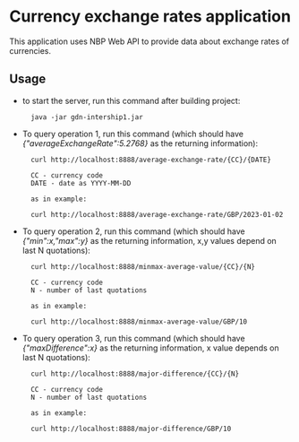 # Currency exchange rates application
This application uses NBP Web API to provide data about exchange rates of currencies.
## Usage
* to start the server, run this command after building project:
 
        java -jar gdn-intership1.jar
* To query operation 1, run this command (which should have *{"averageExchangeRate":5.2768}* as the returning information):
        
        curl http://localhost:8888/average-exchange-rate/{CC}/{DATE}
        
        CC - currency code
        DATE - date as YYYY-MM-DD
        
        as in example:
        
        curl http://localhost:8888/average-exchange-rate/GBP/2023-01-02
* To query operation 2, run this command (which should have *{"min":x,"max":y}* as the returning information, x,y values depend on last N quotations):
        
        curl http://localhost:8888/minmax-average-value/{CC}/{N}
        
        CC - currency code
        N - number of last quotations
        
        as in example:
        
        curl http://localhost:8888/minmax-average-value/GBP/10
* To query operation 3, run this command (which should have *{"maxDifference":x}* as the returning information, x value depends on last N quotations):

        curl http://localhost:8888/major-difference/{CC}/{N}
        
        CC - currency code
        N - number of last quotations
        
        as in example:
        
        curl http://localhost:8888/major-difference/GBP/10
